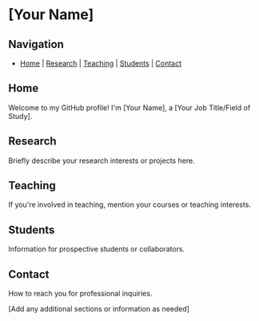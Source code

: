 # [Your Name]

## Navigation
- [Home](#home) | [Research](#research) | [Teaching](#teaching) | [Students](#students) | [Contact](#contact)

## Home
Welcome to my GitHub profile! I'm [Your Name], a [Your Job Title/Field of Study].

## Research
Briefly describe your research interests or projects here.

## Teaching
If you're involved in teaching, mention your courses or teaching interests.

## Students
Information for prospective students or collaborators.

## Contact
How to reach you for professional inquiries.

[Add any additional sections or information as needed]
